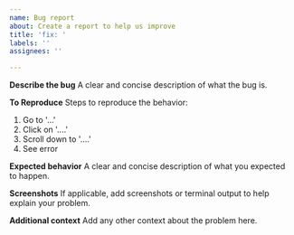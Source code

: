```yaml
---
name: Bug report
about: Create a report to help us improve
title: 'fix: '
labels: ''
assignees: ''

---
```


**Describe the bug**
A clear and concise description of what the bug is.

**To Reproduce**
Steps to reproduce the behavior:
1. Go to '...'
2. Click on '....'
3. Scroll down to '....'
4. See error

**Expected behavior**
A clear and concise description of what you expected to happen.

**Screenshots**
If applicable, add screenshots or terminal output to help explain your problem.

**Additional context**
Add any other context about the problem here.
